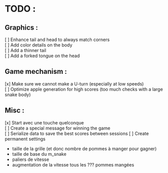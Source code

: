 # TODO :

## Graphics :

[ ] Enhance tail and head to always match corners  
[ ] Add color details on the body  
[ ] Add a thinner tail  
[ ] Add a forked tongue on the head

## Game mechanism :

[x] Make sure we cannot make a U-turn (especially at low speeds)  
[ ] Optimize apple generation for high scores (too much checks with a large snake body)

## Misc :

[x] Start avec une touche quelconque  
[ ] Create a special message for winning the game  
[ ] Serialize data to save the best scores between sessions
[ ] Create permanent settings

- taille de la grille (et donc nombre de pommes à manger pour gagner)
- taille de base du m_snake
- paliers de vitesse
- augmentation de la vitesse tous les ??? pommes mangées 
 